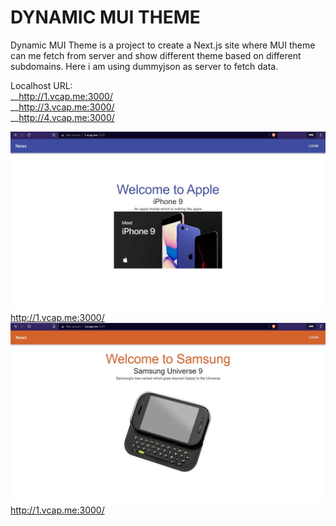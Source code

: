 # DYNAMIC MUI THEME

Dynamic MUI Theme is a project to create a Next.js site where MUI theme can me fetch from server and show different theme based on different subdomains.
Here i am using dummyjson as server to fetch data.

Localhost URL: <br/>
  __http://1.vcap.me:3000/ <br/>
  __http://3.vcap.me:3000/ <br/>
  __http://4.vcap.me:3000/ <br/>

![alt text](https://github.com/uddipan32/dynamic_mui_theme/blob/main/public/1.JPG)
http://1.vcap.me:3000/
![alt text](https://github.com/uddipan32/dynamic_mui_theme/blob/main/public/2.JPG)
http://1.vcap.me:3000/

